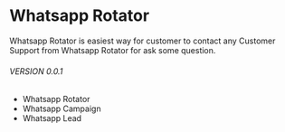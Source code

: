 # Whatsapp Rotator

Whatsapp Rotator is easiest way for customer to contact any Customer Support from Whatsapp Rotator for ask some question.

###### VERSION 0.0.1

- Whatsapp Rotator
- Whatsapp Campaign
- Whatsapp Lead
